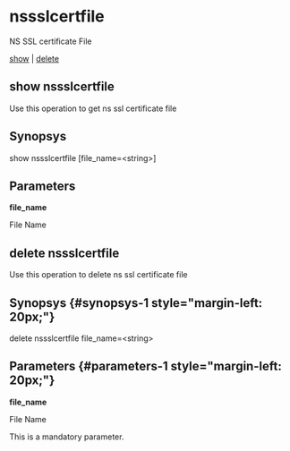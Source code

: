 # nssslcertfile

NS SSL certificate File

[show](#show%20nssslcertfile) | [delete](#delete%20nssslcertfile)

## show nssslcertfile

Use this operation to get ns ssl certificate file

## Synopsys 

show nssslcertfile \[file\_name=&lt;string&gt;\]

## Parameters 

**file\_name**

File Name

## delete nssslcertfile

Use this operation to delete ns ssl certificate file

## Synopsys {#synopsys-1 style="margin-left: 20px;"}

delete nssslcertfile file\_name=&lt;string&gt;

## Parameters {#parameters-1 style="margin-left: 20px;"}

**file\_name**

File Name

This is a mandatory parameter.
